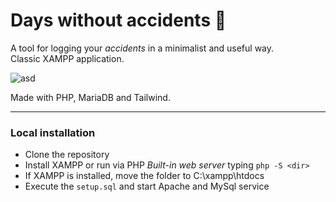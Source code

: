 # Days without accidents 🌚
  A tool for logging your *accidents* in a minimalist and useful way.\
  Classic XAMPP application.

![asd](https://res.cloudinary.com/cloudinary-service/image/upload/v1651143379/github/days-without-banners_o5q8gu.jpg)

  Made with PHP, MariaDB and Tailwind.

<hr>

### Local installation
- Clone the repository
- Install XAMPP or run via PHP *Built-in web server* typing `php -S <dir>`
- If XAMPP is installed, move the folder to C:\xampp\htdocs
- Execute the `setup.sql` and start Apache and MySql service
